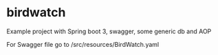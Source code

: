 # birdwatch
Example project with Spring boot 3, swagger, some generic db and AOP

For Swagger file go to /src/resources/BirdWatch.yaml

